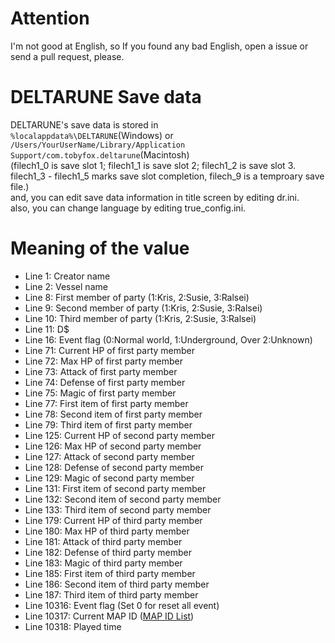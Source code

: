 <!--

	DELTARUNE MapID/SAVE Information.

    Copyright (C) 2018 SiroQ

    This program is free software: you can redistribute it and/or modify
    it under the terms of the GNU General Public License as published by
    the Free Software Foundation, either version 3 of the License, or
    (at your option) any later version.

    This program is distributed in the hope that it will be useful,
    but WITHOUT ANY WARRANTY; without even the implied warranty of
    MERCHANTABILITY or FITNESS FOR A PARTICULAR PURPOSE.  See the
    GNU General Public License for more details.

    You should have received a copy of the GNU General Public License
    along with this program.  If not, see <https://www.gnu.org/licenses/>.

-->

# Attention
I'm not good at English, so If you found any bad English, open a issue or send a pull request, please.  
# DELTARUNE Save data
DELTARUNE's save data is stored in  
`%localappdata%\DELTARUNE`(Windows)  or
`/Users/YourUserName/Library/Application Support/com.tobyfox.deltarune`(Macintosh)   
(filech1_0 is save slot 1; filech1_1 is save slot 2; filech1_2 is save slot 3. filech1_3 - filech1_5 marks save slot completion, filech_9 is a temproary save file.)  
and, you can edit save data information in title screen by editing dr.ini.  
also, you can change language by editing true_config.ini.  
# Meaning of the value
- Line 1: Creator name  
- Line 2: Vessel name  
- Line 8: First member of party (1:Kris, 2:Susie, 3:Ralsei)  
- Line 9: Second member of party (1:Kris, 2:Susie, 3:Ralsei)  
- Line 10: Third member of party (1:Kris, 2:Susie, 3:Ralsei)  
- Line 11: D$
- Line 16: Event flag (0:Normal world, 1:Underground, Over 2:Unknown)  
- Line 71: Current HP of first party member  
- Line 72: Max HP of first party member  
- Line 73: Attack of first party member  
- Line 74: Defense of first party member  
- Line 75: Magic of first party member  
- Line 77: First item of first party member  
- Line 78: Second item of first party member  
- Line 79: Third item of first party member  
- Line 125: Current HP of second party member  
- Line 126: Max HP of second party member  
- Line 127: Attack of second party member  
- Line 128: Defense of second party member  
- Line 129: Magic of second party member  
- Line 131: First item of second party member  
- Line 132: Second item of second party member  
- Line 133: Third item of second party member  
- Line 179: Current HP of third party member  
- Line 180: Max HP of third party member  
- Line 181: Attack of third party member  
- Line 182: Defense of third party member  
- Line 183: Magic of third party member  
- Line 185: First item of third party member  
- Line 186: Second item of third party member  
- Line 187: Third item of third party member  
- Line 10316: Event flag (Set 0 for reset all event)  
- Line 10317: Current MAP ID ([MAP ID List](https://github.com/SiroQ/DELTARUNE/blob/master/MAP_EN.md))  
- Line 10318: Played time  
